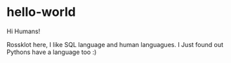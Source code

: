 # hello-world
Hi Humans!

Rossklot here, I like SQL language and human languagues.
I Just found out Pythons have a language too :)
